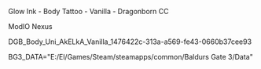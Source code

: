 Glow Ink - Body Tattoo - Vanilla - Dragonborn CC

ModIO
Nexus

DGB_Body_Uni_AkELkA_Vanilla_1476422c-313a-a569-fe43-0660b37cee93

BG3_DATA="E:/El/Games/Steam/steamapps/common/Baldurs Gate 3/Data"
